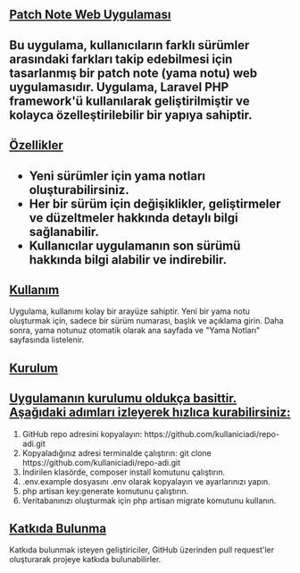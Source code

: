 <h2 style="text-decoration: underline;">Patch Note Web Uygulaması<h2>
<p>Bu uygulama, kullanıcıların farklı sürümler arasındaki farkları takip edebilmesi için tasarlanmış bir patch note (yama notu) web uygulamasıdır. Uygulama, Laravel PHP framework'ü kullanılarak geliştirilmiştir ve kolayca özelleştirilebilir bir yapıya sahiptir.</p>

<h2 style="text-decoration: underline;">Özellikler<h2>
<ul>
  <li>Yeni sürümler için yama notları oluşturabilirsiniz.</li>
  <li>Her bir sürüm için değişiklikler, geliştirmeler ve düzeltmeler hakkında detaylı bilgi sağlanabilir.</li>
  <li>Kullanıcılar uygulamanın son sürümü hakkında bilgi alabilir ve indirebilir.</li>
</ul>

<h2 style="text-decoration: underline;">Kullanım</h2>
<p>Uygulama, kullanımı kolay bir arayüze sahiptir. Yeni bir yama notu oluşturmak için, sadece bir sürüm numarası, başlık ve açıklama girin. Daha sonra, yama notunuz otomatik olarak ana sayfada ve "Yama Notları" sayfasında listelenir.</p>

<h2 style="text-decoration: underline;">Kurulum</h2>
<h2 style="text-decoration: underline;">Uygulamanın kurulumu oldukça basittir. Aşağıdaki adımları izleyerek hızlıca kurabilirsiniz:</h2>
<ol>
  <li>GitHub repo adresini kopyalayın: https://github.com/kullaniciadi/repo-adi.git</li>
  <li>Kopyaladığınız adresi terminalde çalıştırın: git clone https://github.com/kullaniciadi/repo-adi.git</li>
  <li>İndirilen klasörde, composer install komutunu çalıştırın.</li>
  <li>.env.example dosyasını .env olarak kopyalayın ve ayarlarınızı yapın.</li>
  <li>php artisan key:generate komutunu çalıştırın.</li>
  <li>Veritabanınızı oluşturmak için php artisan migrate komutunu kullanın.</li>
</ol>

<h2 style="text-decoration: underline;">Katkıda Bulunma</h2>
<p>Katkıda bulunmak isteyen geliştiriciler, GitHub üzerinden pull request'ler oluşturarak projeye katkıda bulunabilirler.</p>
